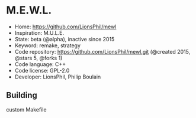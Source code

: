 # M.E.W.L.

- Home: https://github.com/LionsPhil/mewl
- Inspiration: M.U.L.E.
- State: beta (@alpha), inactive since 2015
- Keyword: remake, strategy
- Code repository: https://github.com/LionsPhil/mewl.git (@created 2015, @stars 5, @forks 1)
- Code language: C++
- Code license: GPL-2.0
- Developer: LionsPhil, Philip Boulain

## Building

custom Makefile